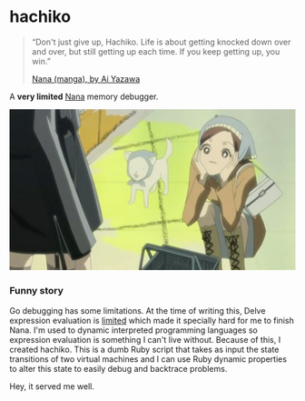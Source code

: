 # hachiko

> “Don't just give up, Hachiko.
> Life is about getting knocked down over and over, but still getting up each time.
> If you keep getting up, you win.”
>
> [Nana (manga), by Ai Yazawa](https://en.wikipedia.org/wiki/Nana_(manga))


A **very limited** [Nana](https://github.com/Ruenzuo/nana) memory debugger.

![hachiko.png](hachiko.png)

### Funny story

Go debugging has some limitations. At the time of writing this, Delve expression evaluation is [limited](https://github.com/derekparker/delve/issues/119) which made it specially hard for me to finish Nana. I'm used to dynamic interpreted programming languages so expression evaluation is something I can't live without. Because of this, I created hachiko. This is a dumb Ruby script that takes as input the state transitions of two virtual machines and I can use Ruby dynamic properties to alter this state to easily debug and backtrace problems.

Hey, it served me well.
